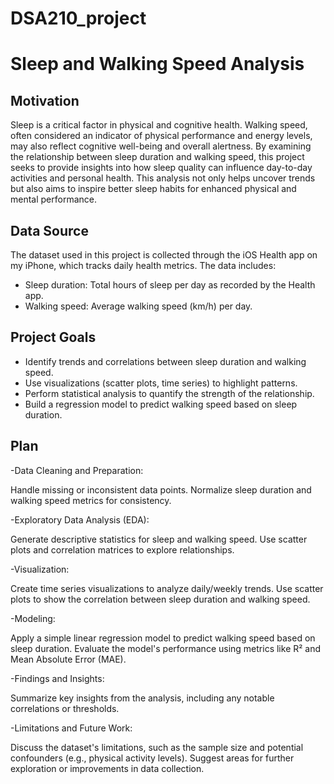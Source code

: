 # DSA210_project
# Sleep and Walking Speed Analysis

## Motivation
Sleep is a critical factor in physical and cognitive health. Walking speed, often considered an indicator of physical performance and energy levels, may also reflect cognitive well-being and overall alertness. By examining the relationship between sleep duration and walking speed, this project seeks to provide insights into how sleep quality can influence day-to-day activities and personal health. This analysis not only helps uncover trends but also aims to inspire better sleep habits for enhanced physical and mental performance.

## Data Source
The dataset used in this project is collected through the iOS Health app on my iPhone, which tracks daily health metrics. The data includes:

- Sleep duration: Total hours of sleep per day as recorded by the Health app.
- Walking speed: Average walking speed (km/h) per day.

## Project Goals
- Identify trends and correlations between sleep duration and walking speed.
- Use visualizations (scatter plots, time series) to highlight patterns.
- Perform statistical analysis to quantify the strength of the relationship.
- Build a regression model to predict walking speed based on sleep duration.

## Plan
-Data Cleaning and Preparation:

Handle missing or inconsistent data points.
Normalize sleep duration and walking speed metrics for consistency.

-Exploratory Data Analysis (EDA):

Generate descriptive statistics for sleep and walking speed.
Use scatter plots and correlation matrices to explore relationships.

-Visualization:

Create time series visualizations to analyze daily/weekly trends.
Use scatter plots to show the correlation between sleep duration and walking speed.

-Modeling:

Apply a simple linear regression model to predict walking speed based on sleep duration.
Evaluate the model's performance using metrics like R² and Mean Absolute Error (MAE).

-Findings and Insights:

Summarize key insights from the analysis, including any notable correlations or thresholds.

-Limitations and Future Work:

Discuss the dataset's limitations, such as the sample size and potential confounders (e.g., physical activity levels).
Suggest areas for further exploration or improvements in data collection.
